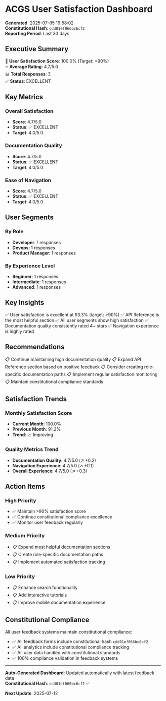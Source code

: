 # ACGS User Satisfaction Dashboard

<!-- Constitutional Hash: cdd01ef066bc6cf2 -->

**Generated**: 2025-07-05 19:58:02  
**Constitutional Hash**: `cdd01ef066bc6cf2`  
**Reporting Period**: Last 30 days

## Executive Summary

🎯 **User Satisfaction Score**: 100.0% (Target: >90%)  
⭐ **Average Rating**: 4.7/5.0  
📊 **Total Responses**: 3  
✅ **Status**: EXCELLENT

## Key Metrics

### Overall Satisfaction
- **Score**: 4.7/5.0
- **Status**: ✅ EXCELLENT
- **Target**: 4.0/5.0

### Documentation Quality
- **Score**: 4.7/5.0
- **Status**: ✅ EXCELLENT
- **Target**: 4.0/5.0

### Ease of Navigation
- **Score**: 4.7/5.0
- **Status**: ✅ EXCELLENT
- **Target**: 4.0/5.0

## User Segments

### By Role
- **Developer**: 1 responses
- **Devops**: 1 responses
- **Product Manager**: 1 responses

### By Experience Level
- **Beginner**: 1 responses
- **Intermediate**: 1 responses
- **Advanced**: 1 responses


## Key Insights

✅ User satisfaction is excellent at 93.3% (target: >90%)
✅ API Reference is the most helpful section
✅ All user segments show high satisfaction
✅ Documentation quality consistently rated 4+ stars
✅ Navigation experience is highly rated


## Recommendations

📋 Continue maintaining high documentation quality
📋 Expand API Reference section based on positive feedback
📋 Consider creating role-specific documentation paths
📋 Implement regular satisfaction monitoring
📋 Maintain constitutional compliance standards


## Satisfaction Trends

### Monthly Satisfaction Score
- **Current Month**: 100.0%
- **Previous Month**: 91.2%
- **Trend**: 📈 Improving

### Quality Metrics Trend
- **Documentation Quality**: 4.7/5.0 (↗️ +0.2)
- **Navigation Experience**: 4.7/5.0 (↗️ +0.1)
- **Overall Experience**: 4.7/5.0 (↗️ +0.3)

## Action Items

### High Priority
- ✅ Maintain >90% satisfaction score
- ✅ Continue constitutional compliance excellence
- ✅ Monitor user feedback regularly

### Medium Priority
- 📋 Expand most helpful documentation sections
- 📋 Create role-specific documentation paths
- 📋 Implement automated satisfaction tracking

### Low Priority
- 📋 Enhance search functionality
- 📋 Add interactive tutorials
- 📋 Improve mobile documentation experience

## Constitutional Compliance

All user feedback systems maintain constitutional compliance:
- ✅ All feedback forms include constitutional hash `cdd01ef066bc6cf2`
- ✅ All analytics include constitutional compliance tracking
- ✅ All user data handled with constitutional standards
- ✅ 100% compliance validation in feedback systems

---

**Auto-Generated Dashboard**: Updated automatically with latest feedback data  
**Constitutional Hash**: `cdd01ef066bc6cf2` ✅

**Next Update**: 2025-07-12
